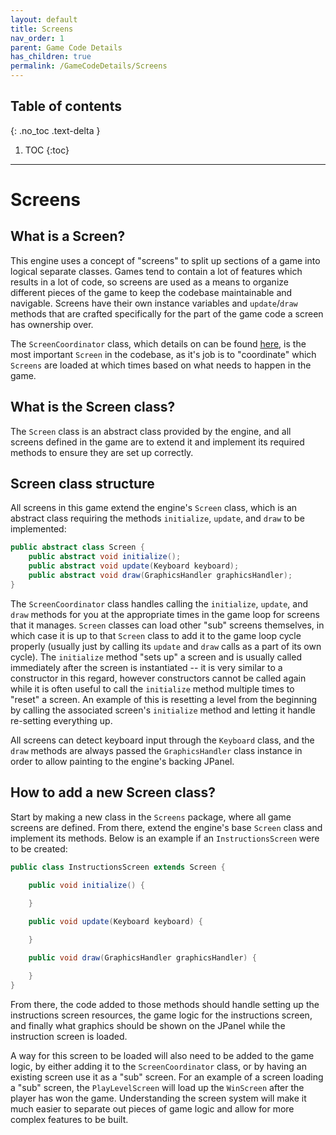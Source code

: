 ```yaml
---
layout: default
title: Screens
nav_order: 1
parent: Game Code Details
has_children: true
permalink: /GameCodeDetails/Screens
---
```


## Table of contents
{: .no_toc .text-delta }

1. TOC
{:toc}

---

# Screens

## What is a Screen?

This engine uses a concept of "screens" to split up sections of a game into logical separate classes. 
Games tend to contain a lot of features which results in a lot of code, so screens are used as a means to organize different pieces of the game to keep the codebase maintainable and navigable. 
Screens have their own instance variables and `update`/`draw` methods that are crafted specifically for the part of the game code a screen has ownership over.

The `ScreenCoordinator` class, which details on can be found [here](./ScreensSubSections/screen-coordinator.md), is the most important `Screen` in the codebase,
as it's job is to "coordinate" which `Screens` are loaded at which times based on what needs to happen in the game.

## What is the Screen class?

The `Screen` class is an abstract class provided by the engine, and all screens defined in the game are to extend it and implement its required methods
to ensure they are set up correctly.

## Screen class structure

All screens in this game extend the engine's `Screen` class, which is an abstract class requiring the methods `initialize`, `update`, and `draw`
to be implemented:

```java
public abstract class Screen {
    public abstract void initialize();
    public abstract void update(Keyboard keyboard);
    public abstract void draw(GraphicsHandler graphicsHandler);
}
```

The `ScreenCoordinator` class handles calling the `initialize`, `update`, and `draw` methods for you at the appropriate times in the game loop for screens that it manages.
`Screen` classes can load other "sub" screens themselves, in which case it is up to that `Screen` class to add it to the game loop cycle properly (usually just by calling its `update` and `draw` calls as a part of its own cycle). 
The `initialize` method "sets up" a screen and is usually called immediately after the screen is instantiated -- it is very similar to a constructor in this regard, however constructors cannot be called again while it is often useful to call the `initialize` method multiple times to "reset" a screen. 
An example of this is resetting a level from the beginning by calling the associated screen's `initialize` method and letting it handle re-setting everything up.

All screens can detect keyboard input through the `Keyboard` class, 
and the `draw` methods are always passed the `GraphicsHandler` class instance in order to allow painting to the engine's backing JPanel.

## How to add a new Screen class?

Start by making a new class in the `Screens` package, where all game screens are defined. 
From there, extend the engine's base `Screen` class and implement its methods. 
Below is an example if an `InstructionsScreen` were to be created:

```java
public class InstructionsScreen extends Screen {

    public void initialize() {
        
    }   

    public void update(Keyboard keyboard) {

    }

    public void draw(GraphicsHandler graphicsHandler) {

    }      
}
```

From there, the code added to those methods should handle setting up the instructions screen resources,
the game logic for the instructions screen, and finally what graphics should be shown on the JPanel while the instruction screen is loaded.

A way for this screen to be loaded will also need to be added to the game logic, by either adding it to the `ScreenCoordinator` class, or by having an existing screen use it as a "sub" screen.
For an example of a screen loading a "sub" screen, the `PlayLevelScreen` will load up the `WinScreen` after the player has won the game. 
Understanding the screen system will make it much easier to separate out pieces of game logic and allow for more complex features to be built.